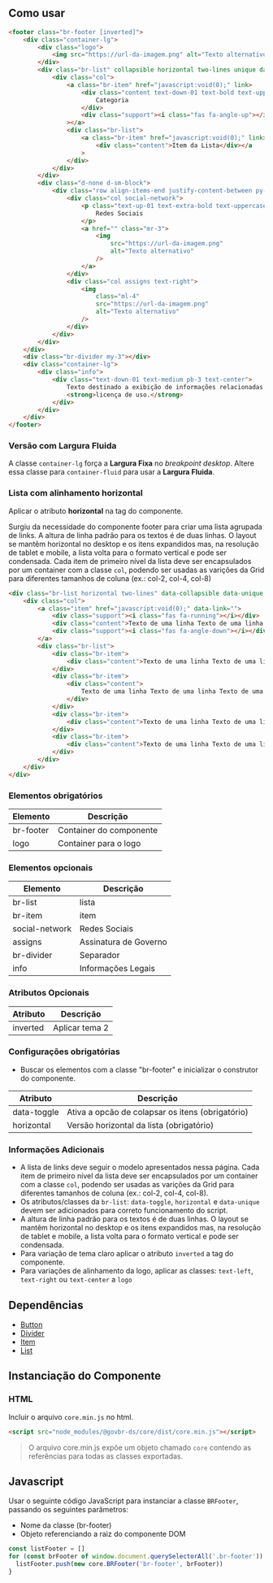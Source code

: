 [version]: # (1.0.2)

## Como usar

```html
<footer class="br-footer [inverted]">
    <div class="container-lg">
        <div class="logo">
            <img src="https://url-da-imagem.png" alt="Texto alternativo" />
        </div>
        <div class="br-list" collapsible horizontal two-lines unique data-sub>
            <div class="col">
                <a class="br-item" href="javascript:void(0);" link>
                    <div class="content text-down-01 text-bold text-uppercase">
                        Categoria
                    </div>
                    <div class="support"><i class="fas fa-angle-up"></i></div
                ></a>
                <div class="br-list">
                    <a class="br-item" href="javascript:void(0);" link>
                        <div class="content">Item da Lista</div></a
                    >
                </div>
            </div>
        </div>
        <div class="d-none d-sm-block">
            <div class="row align-items-end justify-content-between py-5">
                <div class="col social-network">
                    <p class="text-up-01 text-extra-bold text-uppercase">
                        Redes Sociais
                    </p>
                    <a href="" class="mr-3">
                        <img
                            src="https://url-da-imagem.png"
                            alt="Texto alternativo"
                        />
                    </a>
                </div>
                <div class="col assigns text-right">
                    <img
                        class="ml-4"
                        src="https://url-da-imagem.png"
                        alt="Texto alternativo"
                    />
                </div>
            </div>
        </div>
    </div>
    <div class="br-divider my-3"></div>
    <div class="container-lg">
        <div class="info">
            <div class="text-down-01 text-medium pb-3 text-center">
                Texto destinado a exibição de informações relacionadas à
                <strong>licença de uso.</strong>
            </div>
        </div>
    </div>
</footer>
```

### Versão com Largura Fluida

A classe `container-lg` força a **Largura Fixa** no _breakpoint desktop_. Altere essa classe para `container-fluid` para usar a **Largura Fluida**.

### Lista com alinhamento horizontal

Aplicar o atributo **horizontal** na tag do componente.

Surgiu da necessidade do componente footer para criar uma lista agrupada de links. A altura de linha padrão para os textos é de duas linhas. O layout se mantêm horizontal no desktop e os itens expandidos mas, na resolução de tablet e mobile, a lista volta para o formato vertical e pode ser condensada. Cada item de primeiro nível da lista deve ser encapsulados por um container com a classe `col`, podendo ser usadas as varições da Grid para diferentes tamanhos de coluna (ex.: col-2, col-4, col-8)

```html
<div class="br-list horizontal two-lines" data-collapsible data-unique data-sub>
    <div class="col">
        <a class="item" href="javascript:void(0);" data-link="">
            <div class="support"><i class="fas fa-running"></i></div>
            <div class="content">Texto de uma linha Texto de uma linha Texto de uma linha</div>
            <div class="support"><i class="fas fa-angle-down"></i></div>
        </a>
        <div class="br-list">
            <div class="br-item">
                <div class="content">Texto de uma linha Texto de uma linha Texto de uma linha</div>
            </div>
            <div class="br-item">
                <div class="content">
                    Texto de uma linha Texto de uma linha Texto de uma Texto de uma linha
                </div>
            </div>
            <div class="br-item">
                <div class="content">Texto de uma linha Texto de uma linha Texto de uma linha</div>
            </div>
            <div class="br-item">
                <div class="content">Texto de uma linha Texto de uma linha Texto de uma linha</div>
            </div>
        </div>
    </div>
</div>
```

### Elementos obrigatórios

| Elemento  | Descrição               |
| --------- | ----------------------- |
| br-footer | Container do componente |
| logo      | Container para o logo   |

### Elementos opcionais

| Elemento       | Descrição             |
| -------------- | --------------------- |
| br-list        | lista                 |
| br-item        | item                  |
| social-network | Redes Sociais         |
| assigns        | Assinatura de Governo |
| br-divider     | Separador             |
| info           | Informações Legais    |

### Atributos Opcionais

| Atributo | Descrição      |
| -------- | -------------- |
| inverted | Aplicar tema 2 |

### Configurações obrigatórias

-   Buscar os elementos com a classe "br-footer" e inicializar o construtor do componente.

| Atributo    | Descrição                                        |
| ----------- | ------------------------------------------------ |
| data-toggle | Ativa a opcão de colapsar os itens (obrigatório) |
| horizontal  | Versão horizontal da lista (obrigatório)         |

### Informações Adicionais

-   A lista de links deve seguir o modelo apresentados nessa página. Cada item de primeiro nível da lista deve ser encapsulados por um container com a classe `col`, podendo ser usadas as varições da Grid para diferentes tamanhos de coluna (ex.: col-2, col-4, col-8).
-   Os atributos/classes da `br-list`: `data-toggle`, `horizontal` e `data-unique` devem ser adicionados para correto funcionamento do script.
-   A altura de linha padrão para os textos é de duas linhas. O layout se mantêm horizontal no desktop e os itens expandidos mas, na resolução de tablet e mobile, a lista volta para o formato vertical e pode ser condensada.
-   Para variação de tema claro aplicar o atributo `inverted` a tag do componente.
-   Para variações de alinhamento da logo, aplicar as classes: `text-left`, `text-right` ou `text-center` a `logo`

## Dependências

-   [Button](/ds/components/button)
-   [Divider](/ds/components/divider)
-   [Item](/ds/components/item)
-   [List](/ds/components/list)

## Instanciação do Componente

### HTML

Incluir o arquivo `core.min.js` no html.

```html
<script src="node_modules/@govbr-ds/core/dist/core.min.js"></script>
```

> O arquivo core.min.js expõe um objeto chamado `core` contendo as referências para todas as classes exportadas.

## Javascript

Usar o seguinte código JavaScript para instanciar a classe `BRFooter`, passando os seguintes parâmetros:

-   Nome da classe (br-footer)
-   Objeto referenciando a raiz do componente DOM

```javascript
const listFooter = []
for (const brFooter of window.document.querySelectorAll('.br-footer')) {
  listFooter.push(new core.BRFooter('br-footer', brFooter))
}
```
